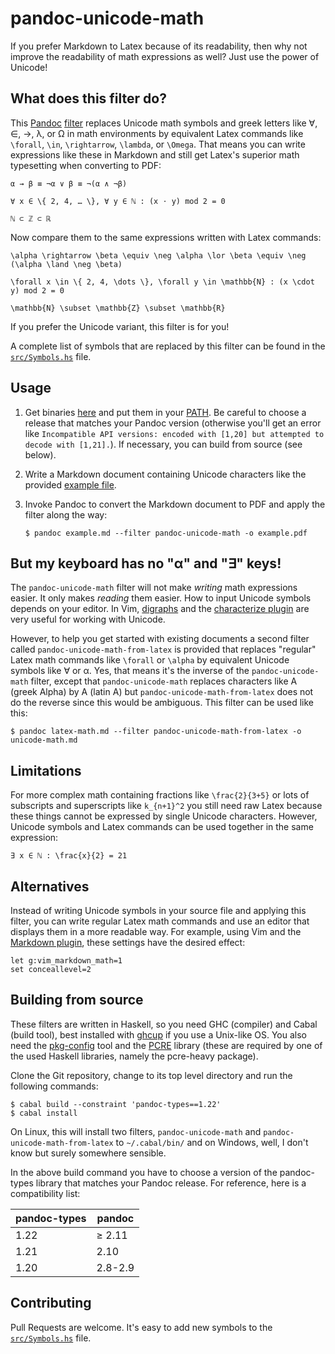 # pandoc-unicode-math

If you prefer Markdown to Latex because of its readability, then why not
improve the readability of math expressions as well? Just use the power of
Unicode!

## What does this filter do?

This [Pandoc] [filter] replaces Unicode math symbols and greek letters like ∀,
∈, →, λ, or Ω in math environments by equivalent Latex commands like
`\forall`, `\in`, `\rightarrow`, `\lambda`, or `\Omega`. That means you can
write expressions like these in Markdown and still get Latex's superior math
typesetting when converting to PDF:

    α → β ≡ ¬α ∨ β ≡ ¬(α ∧ ¬β)

    ∀ x ∈ \{ 2, 4, … \}, ∀ y ∈ ℕ : (x ⋅ y) mod 2 = 0

    ℕ ⊂ ℤ ⊂ ℝ

Now compare them to the same expressions written with Latex commands:

    \alpha \rightarrow \beta \equiv \neg \alpha \lor \beta \equiv \neg (\alpha \land \neg \beta)

    \forall x \in \{ 2, 4, \dots \}, \forall y \in \mathbb{N} : (x \cdot y) mod 2 = 0

    \mathbb{N} \subset \mathbb{Z} \subset \mathbb{R}

If you prefer the Unicode variant, this filter is for you!

A complete list of symbols that are replaced by this filter can be found in the
[`src/Symbols.hs`](src/Symbols.hs) file.

[Pandoc]: https://pandoc.org/
[filter]: https://pandoc.org/filters.html

## Usage

 1. Get binaries [here][releases] and put them in your [PATH]. Be careful to
    choose a release that matches your Pandoc version (otherwise you'll get an
    error like `Incompatible API versions: encoded with [1,20] but attempted to
    decode with [1,21].`). If necessary, you can build from source (see below).
 2. Write a Markdown document containing Unicode characters like the provided
    [example file](example.md).
 3. Invoke Pandoc to convert the Markdown document to PDF and apply the filter
    along the way:

        $ pandoc example.md --filter pandoc-unicode-math -o example.pdf

[releases]: https://github.com/marhop/pandoc-unicode-math/releases
[PATH]: https://en.wikipedia.org/wiki/PATH_(variable)

## But my keyboard has no "α" and "∃" keys!

The `pandoc-unicode-math` filter will not make *writing* math expressions
easier. It only makes *reading* them easier. How to input Unicode symbols
depends on your editor. In Vim, [digraphs] and the [characterize plugin] are
very useful for working with Unicode.

However, to help you get started with existing documents a second filter called
`pandoc-unicode-math-from-latex` is provided that replaces "regular" Latex math
commands like `\forall` or `\alpha` by equivalent Unicode symbols like ∀ or α.
Yes, that means it's the inverse of the `pandoc-unicode-math` filter, except
that `pandoc-unicode-math` replaces characters like Α (greek Alpha) by A (latin
A) but `pandoc-unicode-math-from-latex` does not do the reverse since this would
be ambiguous. This filter can be used like this:

    $ pandoc latex-math.md --filter pandoc-unicode-math-from-latex -o unicode-math.md

[digraphs]: http://vimdoc.sourceforge.net/htmldoc/digraph.html
[characterize plugin]: https://github.com/tpope/vim-characterize

## Limitations

For more complex math containing fractions like `\frac{2}{3+5}` or lots of
subscripts and superscripts like `k_{n+1}^2` you still need raw Latex because
these things cannot be expressed by single Unicode characters. However,
Unicode symbols and Latex commands can be used together in the same
expression:

    ∃ x ∈ ℕ : \frac{x}{2} = 21

## Alternatives

Instead of writing Unicode symbols in your source file and applying this filter,
you can write regular Latex math commands and use an editor that displays them
in a more readable way. For example, using Vim and the [Markdown plugin], these
settings have the desired effect:

    let g:vim_markdown_math=1
    set conceallevel=2

[Markdown plugin]: https://github.com/plasticboy/vim-markdown

## Building from source

These filters are written in Haskell, so you need GHC (compiler) and Cabal
(build tool), best installed with [ghcup] if you use a Unix-like OS. You also
need the [pkg-config] tool and the [PCRE] library (these are required by one of
the used Haskell libraries, namely the pcre-heavy package).

Clone the Git repository, change to its top level directory and run the
following commands:

    $ cabal build --constraint 'pandoc-types==1.22'
    $ cabal install

On Linux, this will install two filters, `pandoc-unicode-math` and
`pandoc-unicode-math-from-latex` to `~/.cabal/bin/` and on Windows, well, I
don't know but surely somewhere sensible.

In the above build command you have to choose a version of the pandoc-types
library that matches your Pandoc release. For reference, here is a compatibility
list:

pandoc-types | pandoc
-------------|---------
1.22         | ≥ 2.11
1.21         | 2.10
1.20         | 2.8-2.9

[ghcup]: https://www.haskell.org/ghcup/
[pkg-config]: https://www.freedesktop.org/wiki/Software/pkg-config/
[PCRE]: https://pcre.org/

## Contributing

Pull Requests are welcome. It's easy to add new symbols to the
[`src/Symbols.hs`](src/Symbols.hs) file.
